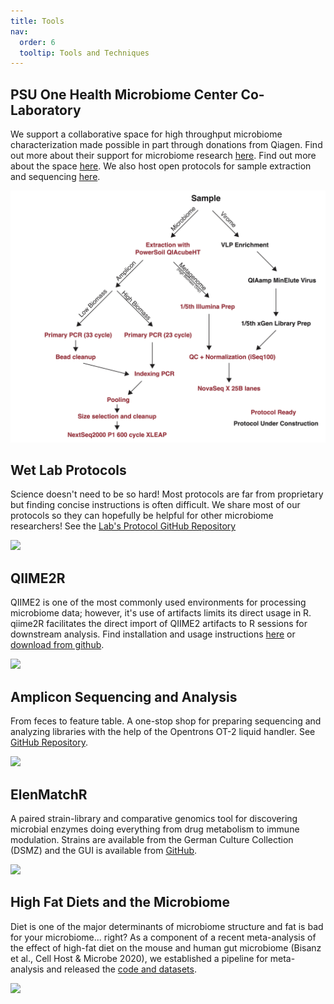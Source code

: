 ```yaml
---
title: Tools
nav:
  order: 6
  tooltip: Tools and Techniques
---
```


## PSU One Health Microbiome Center Co-Laboratory

We support a collaborative space for high throughput microbiome characterization made possible in part through donations from Qiagen. Find out more about their support for microbiome research [here](https://corporate.qiagen.com/English/newsroom/press-releases/press-release-details/2024/QIAGEN-announces-partnership-with-Penn-State-University-to-advance-microbiome-sciences/default.aspx). Find out more about the space [here](https://www.huck.psu.edu/institutes-and-centers/microbiome-center/member-resources/microbiome-research-resources). We also host open protocols for sample extraction and sequencing [here](https://github.com/BisanzLab/OHMC_Colaboratory).

![](https://github.com/BisanzLab/OHMC_Colaboratory/blob/main/images/flowchart.jpg)

## Wet Lab Protocols

Science doesn't need to be so hard! Most protocols are far from proprietary but finding concise instructions is often difficult. We share most of our protocols so they can hopefully be helpful for other microbiome researchers! See the [Lab's Protocol GitHub Repository](https://github.com/bisanzlab/labprotocols)

![](/images/labprotocols.png)

## QIIME2R

QIIME2 is one of the most commonly used environments for processing microbiome data; however, it's use of artifacts limits its direct usage in R. qiime2R facilitates the direct import of QIIME2 artifacts to R sessions for downstream analysis. Find installation and usage instructions [here](https://forum.qiime2.org/t/tutorial-integrating-qiime2-and-r-for-data-visualization-and-analysis-using-qiime2r/4121/16) or [download from github](https://github.com/jbisanz/qiime2R).

![](/images/q2r.png)

## Amplicon Sequencing and Analysis

From feces to  feature table. A one-stop shop for preparing sequencing and analyzing libraries with the help of the Opentrons OT-2 liquid handler. See [GitHub Repository](https://github.com/bisanzlab/ampliconseq).

![](/images/basespace.png)

## ElenMatchR

A paired strain-library and comparative genomics tool for discovering microbial enzymes doing everything from drug metabolism to immune modulation. Strains are available from the German Culture Collection (DSMZ) and the GUI is available from [GitHub](https://github.com/jbisanz/ElenMatchR).

![](/images/manhat.png)

## High Fat Diets and the Microbiome

Diet is one of the major determinants of microbiome structure and fat is bad for your microbiome... right? As a component of a recent meta-analysis of the effect of high-fat diet on the mouse and human gut microbiome (Bisanz et al., Cell Host & Microbe 2020), we established a pipeline for meta-analysis and released the [code and datasets](href="https://jbisanz.github.io/MetaDiet/).

![](/images/meta.jpeg)


